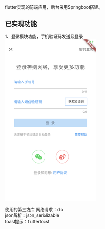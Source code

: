 flutter实现的前端应用，后台采用Springboot搭建。

已实现功能
--------
1、登录模块功能，手机验证码发送及登录
<img src="https://github.com/shenmengzhuifeng/SpringFlutterApp/blob/master/screenshot/login.png" width="300" height="533"/>

使用的第三方库
网络请求：dio <br>
json解析：json_serializable <br>
toast提示：fluttertoast <br>
